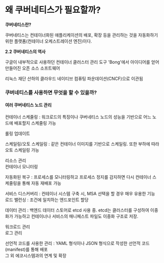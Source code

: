 # 왜 쿠버네티스가 필요할까?

**쿠버네티스란?**

쿠버네티스는 컨테이너화된 애플리케이션의 배포, 확장 등을 관리하는 것을 자동화하기 위한 플랫폼(컨테이너 오케스트레이션 엔진)이다.

**2.2 쿠버네티스의 역사**

구글이 내부적으로 사용하던 컨테이너 클러스터 관리 도구 'Bong'에서 아이디어를 얻어 만들어진 오픈 소스 소프트웨어

리눅스  재단 산하의 클라우드 네이티브 컴퓨팅 파운데이션(CNCF)으로 이관됨

### **쿠버네티스를 사용하면 무엇을 할 수 있을까?**

#### 여러 쿠버네티스 노드 관리

컨테이너 스케줄링 : 워크로드의 특징이나 쿠버네티스 노드의 성능을 기반으로 어느 노드에 배포할지 스케줄링 가능

롤링 업데이트

스케일링/오토 스케일링 : 같은 컨테이너 이미지를 기반으로 스케일링. 또한 부하에 따라 오토 스케일링 가능

리소스 관리\
컨테이너 모니터링

자동화된 복구 : 프로세스를 모니터링하고 프로세스 정지를 감지하면 다시 컨테이너 스케줄링을 통해 자동 재배포 가능

서비스 디스커버리 : 컨테이너 시스템 구축 시, MSA 선택을 할 경우 매우 유용한 기능\
로드 밸런싱 : 조건에 일치하는 엔드포인트 할당

데이터 관리 : 백엔드 데이터 스토어로 etcd 사용 중. etcd는 클러스터를 구성하여 이중화가 가능하고 컨테이너나 서비스의 매니페스트 파일도 이중화 구조로 저장.

워크로드 관리\
로그 관리

선언적 코드를 사용한 관리 : YAML 형식이나 JSON 형식으로 작성한 선언적 코드(manifest)를 통해 배포\
그 외 에코시스템과의 연계 및 확장
